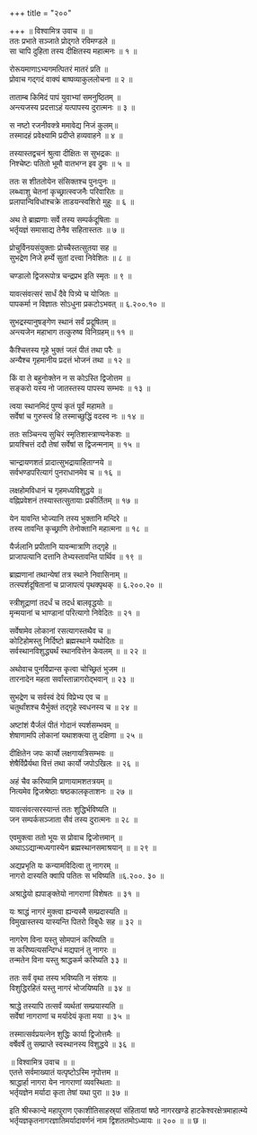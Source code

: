 +++
title = "२००"

+++
॥ विश्वामित्र उवाच ॥ ॥  
ततः प्रभाते सञ्जाते प्रोद्गते रविमण्डले ॥  
सा चापि दुहिता तस्य दीक्षितस्य महात्मनः ॥ १ ॥  
    
रोरूयमाणाऽभ्यगमत्पितरं मातरं प्रति ॥  
प्रोवाच गद्गदं वाक्यं बाष्पव्याकुललोचना ॥ २ ॥  
    
ताताम्ब किमिदं पापं युवाभ्यां समनुष्ठितम् ॥  
अन्त्यजस्य प्रदत्ताऽहं यत्पापस्य दुरात्मनः ॥ ३ ॥  
    
स नष्टो रजनीवक्त्रे ममावेद्य निजं कुलम्॥  
तस्मादहं प्रवेक्ष्यामि प्रदीप्ते हव्यवाहने ॥ ४ ॥  
    
तस्यास्तद्वचनं श्रुत्वा दीक्षितः स सुभद्रकः ॥  
निश्चेष्टः पतितो भूमौ वातभग्न इव द्रुमः ॥ ५ ॥  
    
ततः स शीततोयेन संसिक्तश्च पुनःपुनः ॥  
लब्ध्वाशु चेतनां कृच्छ्रात्स्वजनैः परिवारितः ॥  
प्रलापान्विविधांश्चक्रे ताडयन्स्वशिरो मुहुः ॥ ६ ॥  
    
अथ ते ब्राह्मणाः सर्वे तस्य सम्पर्कदूषिताः ॥  
भर्तृयज्ञं समासाद्य तेनैव सहितास्ततः ॥ ७ ॥  
    
प्रोचुर्विनयसंयुक्ताः प्रोच्चैस्तत्सुतया सह ॥  
सुभद्रेण निजे हर्म्ये सुतां दत्त्वा निवेशितः ॥ ८ ॥  
    
चण्डालो द्विजरूपोत्र चन्द्रप्रभ इति स्मृतः ॥ ९ ॥  
    
यावत्संवत्सरं सार्धं दैवे पित्र्ये च योजितः ॥  
पापकर्मा न विज्ञातः सोऽधुना प्रकटोऽभवत् ॥ ६.२००.१० ॥  
    
सुभद्रस्यानुषङ्गेण स्थानं सर्वं प्रदूषितम् ॥  
अन्त्यजेन महाभाग तत्कुरुष्व विनिग्रहम्॥ ११ ॥  
    
कैश्चित्तस्य गृहे भुक्तं जलं पीतं तथा परैः ॥  
अन्यैश्च गृहमानीय प्रदत्तं भोजनं तथा ॥ १२ ॥  
    
किं वा ते बहुनोक्तेन न स कोऽस्ति द्विजोत्तम ॥  
सङ्करो यस्य नो जातस्तस्य पापस्य सम्भवः ॥ १३ ॥  
    
त्वया स्थानमिदं पुण्यं कृतं पूर्वं महामते ॥  
सर्वेषां च गुरुस्त्वं हि तस्माच्छुद्धिं वदस्व नः ॥ १४ ॥  
    
ततः सञ्चिन्त्य सुचिरं स्मृतिशास्त्राण्यनेकशः ॥  
प्रायश्चित्तं ददौ तेषां सर्वेषां स द्विजन्मनाम् ॥ १५ ॥  
    
चान्द्रायणशतं प्रादात्सुभद्रायाहिताग्नये ॥  
सर्वभण्डपरित्यागं पुनराधानमेव च ॥ १६ ॥  
    
लक्षहोमविधानं च गृहमध्यविशुद्धये ॥  
वह्निप्रवेशनं तस्यास्तत्सुतायाः प्रकीर्तितम् ॥ १७ ॥  
    
येन यावन्ति भोज्यानि तस्य भुक्तानि मन्दिरे ॥  
तस्य तावन्ति कृच्छ्राणि तेनोक्तानि महात्मना ॥ १८ ॥  
    
यैर्जलानि प्रपीतानि यावन्मात्राणि तद्गृहे ॥  
प्राजापत्यानि दत्तानि तेभ्यस्तावन्ति पार्थिव ॥ १९ ॥  
    
ब्राह्मणानां तथान्येषां तत्र स्थाने निवासिनाम् ॥  
तत्स्पर्शदूषितानां च प्राजापत्यं पृथक्पृथक् ॥ ६.२००.२० ॥  
    
स्त्रीशूद्राणां तदर्धं च तदर्ध बालवृद्धयोः ॥  
मृन्मयानां च भाण्डानां परित्यागो निवेदितः ॥ २१ ॥  
    
सर्वेषामेव लोकानां रसत्यागस्तथैव च ॥  
कोटिहोमस्तु निर्दिष्टो ब्रह्मस्थाने यथोदितः ॥  
सर्वस्थानविशुद्ध्यर्थं स्थानवित्तेन केवलम् ॥ ॥ २२ ॥  
    
अथोवाच पुनर्विप्रान्स कृत्वा चोच्छ्रितं भुजम ॥  
तारनादेन महता सर्वांस्तान्नागरोद्भवान् ॥ २३ ॥  
    
सुभद्रेण च सर्वस्वं देयं विप्रेभ्य एव च ॥  
चतुर्थांशश्च यैर्भुक्तं तद्गृहे स्वधनस्य च ॥ २४ ॥  
    
अष्टांशं यैर्जलं पीतं गोदानं स्पर्शसम्भवम् ॥  
शेषाणामपि लोकानां यथाशक्त्या तु दक्षिणा ॥ २५ ॥  
    
दीक्षितेन जपः कार्यो लक्षगायत्रिसम्भवः ॥  
शेषैर्विप्रैर्यथा वित्तं तथा कार्यो जपोऽखिलः ॥ २६ ॥  
    
अहं चैव करिष्यामि प्राणायामशतत्रयम् ॥  
नित्यमेव द्विजश्रेष्ठाः षष्ठकालकृताशनः ॥ २७ ॥  
    
यावत्संवत्सरस्यान्तं ततः शुद्धिर्भविष्यति ॥  
जन सम्पर्कसञ्जाता सैवं तस्य दुरात्मनः ॥ २८ ॥  
    
एवमुक्त्वा ततो भूयः स प्रोवाच द्विजोत्तमान् ॥  
अथाऽऽद्यान्मध्यगास्येन ब्रह्मस्थानसमाश्रयान् ॥ ॥ २९ ॥  
    
अद्यप्रभृति यः कन्यामविदित्वा तु नागरम् ॥  
नागरो दास्यति क्वापि पतितः स भविष्यति ॥६.२००. ३० ॥  
    
अश्राद्धेयो ह्यपाङ्क्तेयो नागराणां विशेषतः ॥ ३१ ॥  
    
यः श्राद्धं नागरं मुक्त्वा ह्यन्यस्मै सम्प्रदास्यति ॥  
विमुखास्तस्य यास्यन्ति पितरो विबुधैः सह ॥ ३२ ॥  
    
नागरेण विना यस्तु सोमपानं करिष्यति ॥  
स करिष्यत्यसन्दिग्धं मद्यपानं तु नागरः ॥  
तन्मतेन विना यस्तु श्राद्धकर्म करिष्यति ३३ ॥  
    
ततः सर्वं वृथा तस्य भविष्यति न संशयः ॥  
विशुद्धिरहितं यस्तु नागरं भोजयिष्यति ॥ ३४ ॥  
    
श्राद्धे तस्यापि तत्सर्वं व्यर्थतां सम्प्रयास्यति ॥  
सर्वेषां नागराणां च मर्यादेयं कृता मया ॥ ३५ ॥  
    
तस्मात्सर्वप्रयत्नेन शुद्धिः कार्या द्विजोत्तमैः ॥  
वर्षेवर्षे तु सम्प्राप्ते स्वस्थानस्य विशुद्धये ॥ ३६ ॥  
    
॥ विश्वामित्र उवाच ॥ ॥  
एतत्ते सर्वमाख्यातं यत्पृष्टोऽस्मि नृपोत्तम ॥  
श्राद्धार्हा नागरा येन नागराणां व्यवस्थिताः ॥  
भर्तृयज्ञेन मर्यादा कृता तेषां यथा पुरा ॥ ३७ ॥  
    
इति श्रीस्कान्दे महापुराण एकाशीतिसाहस्र्यां संहितायां षष्ठे नागरखण्डे हाटकेश्वरक्षेत्रमाहात्म्ये भर्तृयज्ञकृतनागरज्ञातिमर्यादावर्णनं नाम द्विशततमोऽध्यायः ॥ २०० ॥ ॥ छ ॥
